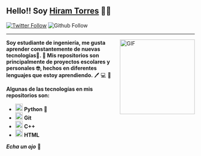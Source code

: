 ## Hello!!  Soy [Hiram Torres][website]  🖖😎 
 [![Twitter Follow](https://img.shields.io/twitter/follow/HiramTorresE?label=Hiram%20Torres&style=social)](https://twitter.com/HiramTorresE) ![Github Follow](https://img.shields.io/github/followers/HiramTorres?style=social)


--- 


<img align="right" alt="GIF" src="https://i.pinimg.com/originals/e4/26/70/e426702edf874b181aced1e2fa5c6cde.gif" width = "200" />


**Soy estudiante de ingeniería, me gusta aprender constantemente de nuevas tecnologías🚀.  :pencil: Mis repositorios son principalmente de proyectos escolares y personales 🤓, hechos en diferentes lenguajes que estoy aprendiendo.** :pen: 💻 🤯




**Algunas de las tecnologías en mis repositorios son:**



- <img src="https://upload.wikimedia.org/wikipedia/commons/c/c3/Python-logo-notext.svg" alt="drawing" width="20"/> **Python** 🐍
- <img src="https://git-scm.com/images/logos/downloads/Git-Icon-1788C.png" alt="drawing" width="20"/> **Git**
- <img src="https://upload.wikimedia.org/wikipedia/commons/thumb/1/18/ISO_C%2B%2B_Logo.svg/306px-ISO_C%2B%2B_Logo.svg.png" alt="drawing" width="20"/> **C++**
- <img src="http://www.w3.org/html/logo/downloads/HTML5_Badge_256.png" width="20"/> **HTML**

_**Echa un ojo**_ 👀
<!--Links-->
[website]: https://hiramtorres.site/

